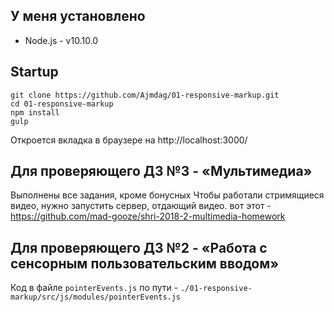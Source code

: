 ## У меня установлено
 - Node.js - v10.10.0

## Startup
```
git clone https://github.com/Ajmdag/01-responsive-markup.git
cd 01-responsive-markup
npm install
gulp
```

Откроется вкладка в браузере на http://localhost:3000/


## Для проверяющего ДЗ №3 - «Мультимедиа»
Выполнены все задания, кроме бонусных
Чтобы работали стримящиеся видео, нужно запустить сервер, отдающий видео. вот этот - https://github.com/mad-gooze/shri-2018-2-multimedia-homework

## Для проверяющего ДЗ №2 - «Работа с сенсорным пользовательским вводом»

Код в файле `pointerEvents.js` по пути - `./01-responsive-markup/src/js/modules/pointerEvents.js`
